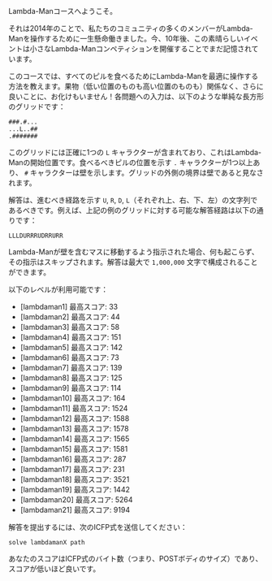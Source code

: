 Lambda-Manコースへようこそ。

それは2014年のことで、私たちのコミュニティの多くのメンバーがLambda-Manを操作するために一生懸命働きました。今、10年後、この素晴らしいイベントは小さなLambda-Manコンペティションを開催することでまだ記憶されています。

このコースでは、すべてのピルを食べるためにLambda-Manを最適に操作する方法を教えます。果物（低い位置のものも高い位置のものも）関係なく、さらに良いことに、お化けもいません！各問題への入力は、以下のような単純な長方形のグリッドです：

```
###.#...
...L..##
.#######
```

このグリッドには正確に1つの `L` キャラクターが含まれており、これはLambda-Manの開始位置です。食べるべきピルの位置を示す `.` キャラクターが1つ以上あり、 `#` キャラクターは壁を示します。グリッドの外側の境界は壁であると見なされます。

解答は、進むべき経路を示す `U`, `R`, `D`, `L`（それぞれ上、右、下、左）の文字列であるべきです。例えば、上記の例のグリッドに対する可能な解答経路は以下の通りです：
```
LLLDURRRUDRRURR
```
Lambda-Manが壁を含むマスに移動するよう指示された場合、何も起こらず、その指示はスキップされます。解答は最大で `1,000,000` 文字で構成されることができます。

以下のレベルが利用可能です：
* [lambdaman1] 最高スコア: 33
* [lambdaman2] 最高スコア: 44
* [lambdaman3] 最高スコア: 58
* [lambdaman4] 最高スコア: 151
* [lambdaman5] 最高スコア: 142
* [lambdaman6] 最高スコア: 73
* [lambdaman7] 最高スコア: 139
* [lambdaman8] 最高スコア: 125
* [lambdaman9] 最高スコア: 114
* [lambdaman10] 最高スコア: 164
* [lambdaman11] 最高スコア: 1524
* [lambdaman12] 最高スコア: 1588
* [lambdaman13] 最高スコア: 1578
* [lambdaman14] 最高スコア: 1565
* [lambdaman15] 最高スコア: 1581
* [lambdaman16] 最高スコア: 287
* [lambdaman17] 最高スコア: 231
* [lambdaman18] 最高スコア: 3521
* [lambdaman19] 最高スコア: 1442
* [lambdaman20] 最高スコア: 5264
* [lambdaman21] 最高スコア: 9194

解答を提出するには、次のICFP式を送信してください：

```
solve lambdamanX path
```

あなたのスコアはICFP式のバイト数（つまり、POSTボディのサイズ）であり、スコアが低いほど良いです。